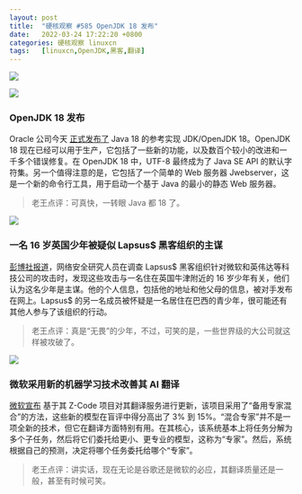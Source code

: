 ```yaml
---
layout: post
title:	"硬核观察 #585 OpenJDK 18 发布"
date:	2022-03-24 17:22:20 +0800 
categories:	硬核观察 linuxcn 
tags:	[linuxcn,OpenJDK,黑客,翻译]
---
```



![](/Asserts/Images//attachment/album/202203/24/172116c2a0who50y2zqwcr.jpg)


![](/Asserts/Images//attachment/album/202203/24/172123di824z4ydjilglfd.jpg)


### OpenJDK 18 发布


Oracle 公司今天 [正式发布了](https://jdk.java.net/18/) Java 18 的参考实现 JDK/OpenJDK 18。OpenJDK 18 现在已经可以用于生产，它包括了一些新的功能，以及数百个较小的改进和一千多个错误修复。在 OpenJDK 18 中，UTF-8 最终成为了 Java SE API 的默认字符集。另一个值得注意的是，它包括了一个简单的 Web 服务器 Jwebserver，这是一个新的命令行工具，用于启动一个基于 Java 的最小的静态 Web 服务器。



> 
> 老王点评：可真快，一转眼 Java 都 18 了。
> 
> 
> 


![](/Asserts/Images//attachment/album/202203/24/172147twwh9zy6yvvh1ghv.jpg)


### 一名 16 岁英国少年被疑似 Lapsus$ 黑客组织的主谋


[彭博社报道](https://www.bloomberg.com/news/articles/2022-03-23/teen-suspected-by-cyber-researchers-of-being-lapsus-mastermind?sref=ylv224K8)，网络安全研究人员在调查 Lapsus$ 黑客组织针对微软和英伟达等科技公司的攻击时，发现这些攻击与一名住在英国牛津附近的 16 岁少年有关，他们认为这名少年是主谋。他的个人信息，包括他的地址和他父母的信息，被对手发布在网上。Lapsus$ 的另一名成员被怀疑是一名居住在巴西的青少年，很可能还有其他人参与了该组织的行动。



> 
> 老王点评：真是“无畏”的少年，不过，可笑的是，一些世界级的大公司就这样被攻破了。
> 
> 
> 


![](/Asserts/Images//attachment/album/202203/24/172155n9lb2ob96fnly9lh.jpg)


### 微软采用新的机器学习技术改善其 AI 翻译


[微软宣布](https://techcrunch.com/2022/03/22/microsoft-improves-its-ai-translations-with-z-code/) 基于其 Z-Code 项目对其翻译服务进行更新，该项目采用了“备用专家混合”的方法，这些新的模型在盲评中得分高出了 3% 到 15%。“混合专家”并不是一项全新的技术，但它在翻译方面特别有用。在其核心，该系统基本上将任务分解为多个子任务，然后将它们委托给更小、更专业的模型，这称为“专家”。然后，系统根据自己的预测，决定将哪个任务委托给哪个“专家”。



> 
> 老王点评：讲实话，现在无论是谷歌还是微软的必应，其翻译质量还是一般，甚至有时候可笑。
> 
> 
>
